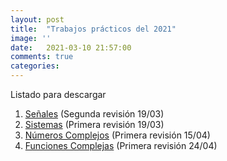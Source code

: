 ```yaml
---
layout: post
title:  "Trabajos prácticos del 2021"
image: ''
date:   2021-03-10 21:57:00
comments: true
categories: 
---
```


Listado para descargar

1. <a href="https://drive.google.com/file/d/1TPl5X_-w-ecAp8w4WegbrmNN8b99zp6I/view?usp=sharing" target="_blank">Señales</a> (Segunda revisión 19/03)
2. <a href="https://drive.google.com/file/d/1kynmUM_9wHDZoa6use1C4pjN-hZPFQQr/view?usp=sharing" target="_blank">Sistemas</a> (Primera revisión 19/03)
3. <a href="https://drive.google.com/file/d/1OZcyOtFdEZqYI0vCg6rNEQNFkCEvygrG/view?usp=sharing" target="_blank">Números Complejos</a> (Primera revisión 15/04)
4. <a href="https://drive.google.com/file/d/159rgkdTQsvre3mqOjcmSs0i1rSTMs5lX/view?usp=sharing" target="_blank">Funciones Complejas</a> (Primera revisión 24/04)
